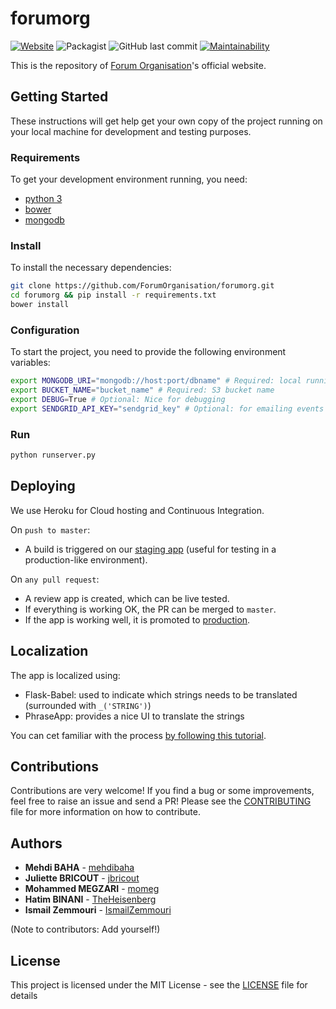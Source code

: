 # forumorg

[![Website](https://img.shields.io/website-up-down-green-red/http/shields.io.svg)](https://www.forumorg.org)
![Packagist](https://img.shields.io/packagist/l/doctrine/orm.svg)
![GitHub last commit](https://img.shields.io/github/last-commit/google/skia.svg)
[![Maintainability](https://api.codeclimate.com/v1/badges/15ea52785113c7b99f74/maintainability)](https://codeclimate.com/github/ForumOrganisation/forumorg/maintainability)

This is the repository of [Forum Organisation](https://www.forumorg.org)'s official website.

## Getting Started

These instructions will get help get your own copy of the project running on your local machine for development and testing purposes.

### Requirements

To get your development environment running, you need:

- [python 3](https://www.python.org/downloads/)
- [bower](https://bower.io/#install-bower)
- [mongodb](https://www.mongodb.com/download-center#community)

### Install

To install the necessary dependencies:

```sh
git clone https://github.com/ForumOrganisation/forumorg.git
cd forumorg && pip install -r requirements.txt
bower install
```

### Configuration
To start the project, you need to provide the following environment variables:

```sh
export MONGODB_URI="mongodb://host:port/dbname" # Required: local running mongodb instance
export BUCKET_NAME="bucket_name" # Required: S3 bucket name
export DEBUG=True # Optional: Nice for debugging
export SENDGRID_API_KEY="sendgrid_key" # Optional: for emailing events
```

### Run
```sh
python runserver.py
```

## Deploying
We use Heroku for Cloud hosting and Continuous Integration.

On ```push to master```:

- A build is triggered on our [staging app](https://forumorg-staging.herokuapp.com) (useful for testing in a production-like environment).

On ```any pull request```:

- A review app is created, which can be live tested.
- If everything is working OK, the PR can be merged to `master`.
- If the app is working well, it is promoted to [production](https://www.forumorg.org).

## Localization
The app is localized using:

- Flask-Babel: used to indicate which strings needs to be translated (surrounded with `_('STRING')`)
- PhraseApp: provides a nice UI to translate the strings

You can cet familiar with the process [by following this tutorial](https://phraseapp.com/blog/posts/python-localization-flask-applications/).

## Contributions

Contributions are very welcome! If you find a bug or some improvements, feel free to raise an issue and send a PR! Please see the [CONTRIBUTING](CONTRIBUTING.md) file for more information on how to contribute.

## Authors

* **Mehdi BAHA** - [mehdibaha](https://github.com/mehdibaha)
* **Juliette BRICOUT** - [jbricout](https://github.com/jbricout)
* **Mohammed MEGZARI** - [momeg](https://github.com/momeg)
* **Hatim BINANI** - [TheHeisenberg](https://github.com/TheHeisenberg)
* **Ismail Zemmouri** - [IsmailZemmouri](https://github.com/IsmailZemmouri)

(Note to contributors: Add yourself!)

## License

This project is licensed under the MIT License - see the [LICENSE](LICENSE) file for details
